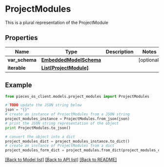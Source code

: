 # ProjectModules

This is a plural representation of the ProjectModule

## Properties
Name | Type | Description | Notes
------------ | ------------- | ------------- | -------------
**var_schema** | [**EmbeddedModelSchema**](EmbeddedModelSchema.md) |  | [optional] 
**iterable** | [**List[ProjectModule]**](ProjectModule.md) |  | 

## Example

```python
from pieces_os_client.models.project_modules import ProjectModules

# TODO update the JSON string below
json = "{}"
# create an instance of ProjectModules from a JSON string
project_modules_instance = ProjectModules.from_json(json)
# print the JSON string representation of the object
print ProjectModules.to_json()

# convert the object into a dict
project_modules_dict = project_modules_instance.to_dict()
# create an instance of ProjectModules from a dict
project_modules_form_dict = project_modules.from_dict(project_modules_dict)
```
[[Back to Model list]](../README.md#documentation-for-models) [[Back to API list]](../README.md#documentation-for-api-endpoints) [[Back to README]](../README.md)


